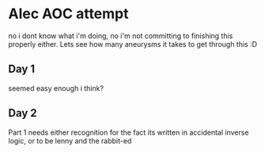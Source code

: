 # Alec AOC attempt

no i dont know what i'm doing, no i'm not committing to finishing this properly either. Lets see how many aneurysms it takes to get through this :D

## Day 1

seemed easy enough i think?

## Day 2

Part 1 needs either recognition for the fact its written in accidental inverse logic, or to be lenny and the rabbit-ed 
